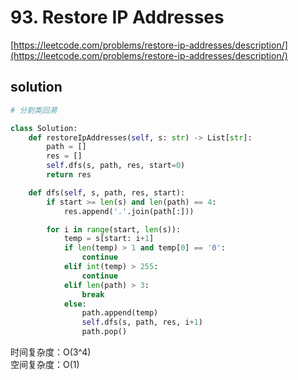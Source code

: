 # 93. Restore IP Addresses

[https://leetcode.com/problems/restore-ip-addresses/description/](https://leetcode.com/problems/restore-ip-addresses/description/)

## solution

```python
# 分割类回溯

class Solution:
    def restoreIpAddresses(self, s: str) -> List[str]:
        path = []
        res = []
        self.dfs(s, path, res, start=0)
        return res

    def dfs(self, s, path, res, start):
        if start >= len(s) and len(path) == 4:
            res.append('.'.join(path[:]))

        for i in range(start, len(s)):
            temp = s[start: i+1]
            if len(temp) > 1 and temp[0] == '0':
                continue
            elif int(temp) > 255:
                continue
            elif len(path) > 3:
                break
            else:
                path.append(temp)
                self.dfs(s, path, res, i+1)
                path.pop()
```

时间复杂度：O(3^4) <br>
空间复杂度：O(1)
